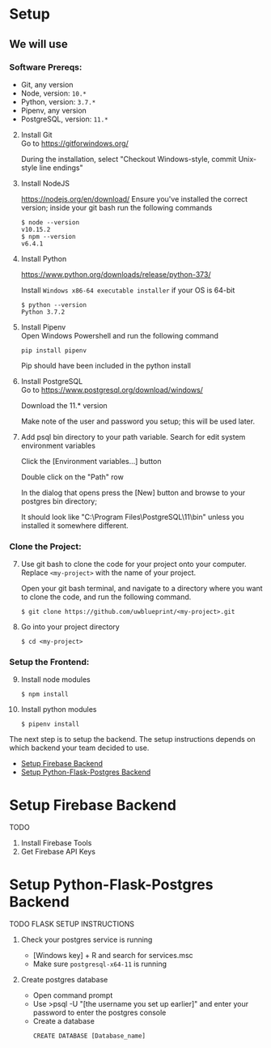 # Setup
## We will use
### Software Prereqs:
- Git, any version
- Node, version: `10.*`
- Python, version: `3.7.*`
- Pipenv, any version
- PostgreSQL, version: `11.*`

2. Install Git  
    Go to
    https://gitforwindows.org/

    During the installation, select "Checkout Windows-style, commit Unix-style line endings"

3. Install NodeJS  

    https://nodejs.org/en/download/
    Ensure you've installed the correct version; inside your git bash run the following commands
    ```
    $ node --version
    v10.15.2
    $ npm --version
    v6.4.1
    ```
4. Install Python  

    https://www.python.org/downloads/release/python-373/
    
    Install `Windows x86-64 executable installer` if your OS is 64-bit
    ```
    $ python --version
    Python 3.7.2
    ```
5. Install Pipenv  
    Open Windows Powershell and run the following command
    ```
    pip install pipenv
    ```
    Pip should have been included in the python install
6. Install PostgreSQL  
    Go to https://www.postgresql.org/download/windows/
    
    Download the 11.* version

    Make note of the user and password you setup; this will be used later.
    
7. Add psql bin directory to your path variable.
    Search for edit system environment variables

    Click the [Environment variables...] button

    Double click on the "Path" row

    In the dialog that opens press the [New] button and browse to your postgres bin directory; 

    It should look like "C:\Program Files\PostgreSQL\11\bin" unless you installed it somewhere different.

### Clone the Project:
7. Use git bash to clone the code for your project onto your computer. Replace `<my-project>` with the name of your project.  

    Open your git bash terminal, and navigate to a directory where you want to clone the code, and run the following command.
    ```
    $ git clone https://github.com/uwblueprint/<my-project>.git
    ```

8. Go into your project directory  
    ```
    $ cd <my-project>
    ```

### Setup the Frontend:
9. Install node modules  
    ```
    $ npm install
    ```
10. Install python modules  
    ```
    $ pipenv install
    ```
The next step is to setup the backend. The setup instructions depends on which backend your team decided to use.
- [Setup Firebase Backend](#setup-firebase-backend)
- [Setup Python-Flask-Postgres Backend](#setup-python-flask-postgres-backend)

# Setup Firebase Backend
TODO
1. Install Firebase Tools
2. Get Firebase API Keys

# Setup Python-Flask-Postgres Backend
TODO FLASK SETUP INSTRUCTIONS
1. Check your postgres service is running
    * [Windows key] + R and search for services.msc
    * Make sure `postgresql-x64-11` is running

2. Create postgres database
    * Open command prompt
    * Use >psql -U "[the username you set up earlier]" and enter your password to enter the postgres console
    * Create a database 
        ```
        CREATE DATABASE [Database_name]
        ```

